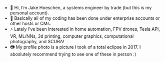 - 👋 Hi, I’m Jake Hoeschen, a systems engineer by trade (but this is my personal account).
- 🔭 Basically all of my coding has been done under enterprise accounts or other hosts or CMs.
- ⚡ Lately i've been interested in home automation, FPV drones, Tesla API, VR, ML/NNs, 3d printing, computer graphics, computational photography, and SCUBA!
- 📷 My profile photo is a picture I took of a total eclipse in 2017. I aboslutely recommend trying to see one of these in person :)